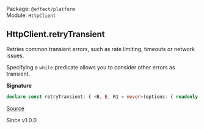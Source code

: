 Package: `@effect/platform`<br />
Module: `HttpClient`<br />

## HttpClient.retryTransient

Retries common transient errors, such as rate limiting, timeouts or network issues.

Specifying a `while` predicate allows you to consider other errors as
transient.

**Signature**

```ts
declare const retryTransient: { <B, E, R1 = never>(options: { readonly while?: Predicate.Predicate<NoInfer<E>>; readonly schedule?: Schedule.Schedule<B, NoInfer<E>, R1>; readonly times?: number; } | Schedule.Schedule<B, NoInfer<E>, R1>): <R>(self: HttpClient.With<E, R>) => HttpClient.With<E, R1 | R>; <E, R, B, R1 = never>(self: HttpClient.With<E, R>, options: { readonly while?: Predicate.Predicate<NoInfer<E>>; readonly schedule?: Schedule.Schedule<B, NoInfer<E>, R1>; readonly times?: number; } | Schedule.Schedule<B, NoInfer<E>, R1>): HttpClient.With<E, R1 | R>; }
```

[Source](https://github.com/Effect-TS/effect/tree/main/packages/platform/src/HttpClient.ts#L525)

Since v1.0.0